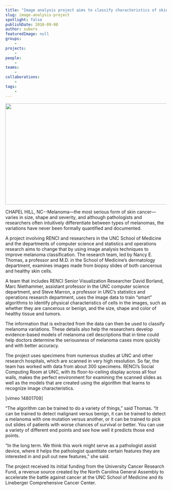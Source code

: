 ```yaml
---
title: "Image analysis project aims to classify characteristics of skin cancers"
slug: image-analysis-project
spotlight: false
publishDate: 2010-09-08
author: subers
featuredImage: null
groups:
    - 
projects:
    - 
people:
    - 
teams: 
    - 
collaborations:
    - 
tags:
    - 
---
```

<p><img class="alignnone size-full wp-image-6229" title="melanoma-story-image" src="http://www.renci.org/wp-content/uploads/2010/09/melanoma-story-image.jpg" alt="" width="630" height="315" /></p>

<p>CHAPEL HILL, NC--Melanoma—the most serious form of skin cancer—varies in size, shape and severity, and although pathologists and researchers often intuitively differentiate between types of melanomas, the variations have never been formally quantified and documented. <!--more--></p>

<p>A project involving RENCI and researchers in the UNC School of Medicine and the departments of computer science and statistics and operations research aims to change that by using image analysis techniques to improve melanoma classification. The research team, led by Nancy E. Thomas, a professor and M.D. in the School of Medicine’s dermatology department, examines images made from biopsy slides of both cancerous and healthy skin cells.</p>

<p>A team that includes RENCI Senior Visualization Researcher David Borland, Marc Niethammer, assistant professor in the UNC computer science department, and Steve Marron, a professor in UNC’s statistics and operations research department, uses the image data to train “smart” algorithms to identify physical characteristics of cells in the images, such as whether they are cancerous or benign, and the size, shape and color of healthy tissue and tumors.</p>

<p>The information that is extracted from the data can then be used to classify melanoma variations. These details also help the researchers develop evidence-based models of melanoma cell descriptions that in time could help doctors determine the seriousness of melanoma cases more quickly and with better accuracy.</p>

<p>The project uses specimens from numerous studies at UNC and other research hospitals, which are scanned in very high resolution. So far, the team has worked with data from about 300 specimens. RENCI’s Social Computing Room at UNC, with its floor-to-ceiling display across all four walls, makes the perfect environment for examining the scanned slides as well as the models that are created using the algorithm that learns to recognize image characteristics.</p>

<p>[vimeo 14801709]</p>

<p>“The algorithm can be trained to do a variety of things,” said Thomas. “It can be trained to detect malignant versus benign, it can be trained to detect a melanoma with one mutation versus another, or it can be trained to pick out slides of patients with worse chances of survival or better. You can use a variety of different end points and see how well it predicts those end points.</p>

<p>“In the long term. We think this work might serve as a pathologist assist device, where it helps the pathologist quantitate certain features they are interested in and pull out new features,” she said.</p>

<p>The project received its initial funding from the University Cancer Research Fund, a revenue source created by the North Carolina General Assembly to accelerate the battle against cancer at the UNC School of Medicine and its Lineberger Comprehensive Cancer Center.</p>
